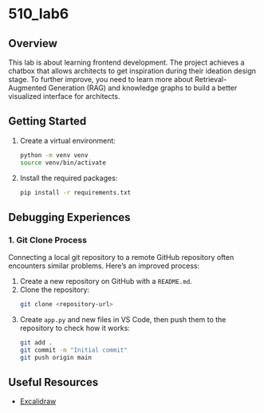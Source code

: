 # 510_lab6

## Overview

This lab is about learning frontend development. The project achieves a chatbox that allows architects to get inspiration during their ideation design stage. To further improve, you need to learn more about Retrieval-Augmented Generation (RAG) and knowledge graphs to build a better visualized interface for architects.

## Getting Started

1. Create a virtual environment:
   ```bash
   python -m venv venv
   source venv/bin/activate
   ```
2. Install the required packages:
   ```bash
   pip install -r requirements.txt
   ```

## Debugging Experiences

### 1. Git Clone Process

Connecting a local git repository to a remote GitHub repository often encounters similar problems. Here’s an improved process:

1. Create a new repository on GitHub with a `README.md`.
2. Clone the repository:
   ```bash
   git clone <repository-url>
   ```
3. Create `app.py` and new files in VS Code, then push them to the repository to check how it works:
   ```bash
   git add .
   git commit -m "Initial commit"
   git push origin main
   ```

## Useful Resources

- [Excalidraw](https://excalidraw.com)
